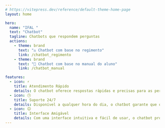 ```yaml
---
# https://vitepress.dev/reference/default-theme-home-page
layout: home

hero:
  name: "IFAL "
  text: "Chatbot"
  tagline: Chatbots que respondem perguntas 
  actions:
    - theme: brand
      text: "⚖️ Chatbot com base no regimento"
      link: /chatbot_regimento
    - theme: brand
      text: "📘 Chatbot com base no manual do aluno"
      link: /chatbot_manual

features:
  - icon: ⚡
    title: Atendimento Rápido
    details: O chatbot oferece respostas rápidas e precisas para as perguntas frequentes dos alunos, economizando tempo e esforço.
  - icon: 🕒
    title: Suporte 24/7
    details: Disponível a qualquer hora do dia, o chatbot garante que os alunos possam obter ajuda e informações sempre que precisarem.
  - icon: 😊
    title: Interface Amigável
    details: Com uma interface intuitiva e fácil de usar, o chatbot proporciona uma experiência agradável e eficiente para os alunos.
---
```


